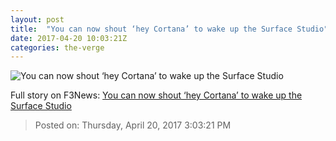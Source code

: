 ```yaml
---
layout: post
title:  "You can now shout ‘hey Cortana’ to wake up the Surface Studio"
date: 2017-04-20 10:03:21Z
categories: the-verge
---
```


![You can now shout ‘hey Cortana’ to wake up the Surface Studio](https://cdn0.vox-cdn.com/thumbor/J-OxzHnFQsHoJc2AILp8zeuCbxs=/0x106:2040x1254/1600x900/cdn0.vox-cdn.com/uploads/chorus_image/image/54355563/jbareham_161114_1269_0316_2400px_03.0.0.jpeg)




Full story on F3News: [You can now shout ‘hey Cortana’ to wake up the Surface Studio](http://www.f3nws.com/n/HepdKC)

> Posted on: Thursday, April 20, 2017 3:03:21 PM
